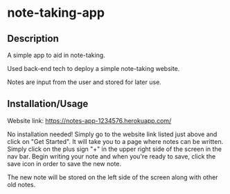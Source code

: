 # note-taking-app

## Description

A simple app to aid in note-taking. 

Used back-end tech to deploy a simple note-taking website. 

Notes are input from the user and stored for later use.

## Installation/Usage

Website link: https://notes-app-1234576.herokuapp.com/

No installation needed! Simply go to the website link listed just above and click on "Get Started".
It will take you to a page where notes can be written. Simply click on the plus sign "+" in the upper right
side of the screen in the nav bar. Begin writing your note and when you're ready to save, click the save
icon in order to save the new note.

The new note will be stored on the left side of the screen along with other old notes. 
